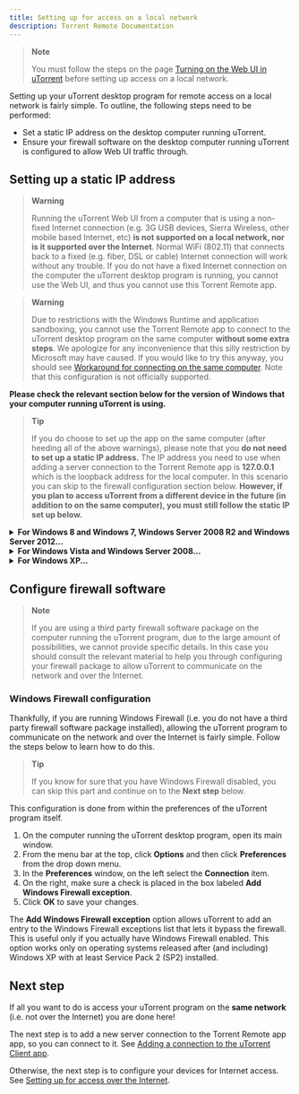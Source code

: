 ```yaml
---
title: Setting up for access on a local network
description: Torrent Remote Documentation
---
```

> **Note**
> 
> You must follow the steps on the page  [Turning on the Web UI in
> uTorrent](turning-on-web-ui.html)
> before setting up access on a local network.

Setting up your uTorrent desktop program for remote access on a local network is fairly simple. To outline, the following steps need to be performed:

-   Set a static IP address on the desktop computer running uTorrent.
-   Ensure your firewall software on the desktop computer running uTorrent is configured to allow Web UI traffic through.

## Setting up a static IP address

> **Warning**
> 
> Running the uTorrent Web UI from a computer that is using a non-fixed
> Internet connection (e.g. 3G USB devices, Sierra Wireless, other
> mobile based Internet, etc)  **is not supported on a local network,
> nor is it supported over the Internet**. Normal WiFi (802.11) that
> connects back to a fixed (e.g. fiber, DSL or cable) Internet
> connection will work without any trouble. If you do not have a fixed
> Internet connection on the computer the uTorrent desktop program is
> running, you cannot use the Web UI, and thus you cannot use this 
> Torrent Remote app.


> **Warning**
> 
> Due to restrictions with the Windows Runtime and application
> sandboxing, you cannot use the  Torrent Remote app  to connect to the
> uTorrent desktop program on the same computer **without some extra
> steps**. We apologize for any inconvenience that this silly
> restriction by Microsoft may have caused. If you would like to try
> this anyway, you should see  [Workaround for connecting on the same
> computer](https://docs.scidoner.com/display/UCD/Workaround+for+connecting+on+the+same+computer).
> Note that this configuration is not officially supported.

**Please check the relevant section below for the version of Windows that your computer running uTorrent is using.**

> **Tip**
> 
> If you do choose to set up the app on the same computer (after heeding
> all of the above warnings), please note that you  **do not need to set
> up a static IP address.**  The IP address you need to use when adding
> a server connection to the  Torrent Remote app  is  **127.0.0.1** 
> which is the loopback address for the local computer. In this scenario
> you can skip to the firewall configuration section below.  **However,
> if you plan to access uTorrent from a different device in the future
> (in addition to on the same computer), you must still follow the
> static IP set up below.**

<details>
<summary><strong>For Windows 8 and Windows 7, Windows Server 2008 R2 and Windows Server 2012...</strong></summary>

1.  For Windows 7, Click **Start** and then  click **Control Panel**. For Windows 8, open the  **Settings Charm**  and then click  **Control Panel.**
2.  Ensure that the Control Panel view is set to either  **Large icons** or  **Small icons**  (and not set to  **Category**).
3.  Click to open the  **Networking and Sharing Center.**
4.  In the left pane, click on  **Change adapter settings.**
5.  For Windows 8, double click either  **WiFi** or  **Ethernet****.** For Windows 7, double click either  **Wireless Network Connection** or  **Local Area Connection.**
6.  In the status window that appears, click the  **Details...**  button.
7.  Note down the following properties from the details window:
    1.  IPv4 Address
    2.  IPv4 Subnet Mask
    3.  IPv4 Default Gateway
    4.  IPv4 DNS Server
8.  Click  **Close** to close the details window and then click  **Properties** in the status window behind it.
9.  In the properties window, under  **This connection uses the following items**, double click  **Internet Protocol Version 4 (TCP/IPv4).**
10.  In the properties window that opens, ensure that  **Use the following IP address** is selected and then follow the below:
    1.  From  **Step 7**  above, look at the value for the  **IPv4 Address**  (for example, we will use  **10.0.0.6**  here).
    2.  Modify the last digit in the IPv4 address to one of high range (but lower than 255). To continue the example we will use 100 so the resulting IPv4 address for our example will be  **10.0.0.100**.
    3.  Enter the value you created from Step B above into the field  **IP address**  (in our example this was  **10.0.0.100**, your value may differ).
    4.  In the field  **Subnet mask**, enter the value you recorded for  **IPv4 Subnet Mask** from  **Step 7**  above.
    5.  In the field  **Default gateway**, enter the value you recorded for  **IPv4 Default Gateway** from  **Step 7**  above.
11.  In the properties window, under **Use the following DNS server addresses**, enter the value you recorded for **IPv4 DNS Server** from  **Step 7**  above into the field **Preferred DNS server.**
12.  Click  **OK** twice to dismiss both properties windows and save your changes.
13.  Close  **Close** to close down the remaining status window.
</details>

<details>
<summary><strong>For Windows Vista and Windows Server 2008...</strong></summary>

1.  Click **Start**.
2.  On the right pane, right click the **Network** icon and then select **Properties** from the menu that appears.
3.  In the left pane, click on  **Manage network connections.**
4.  Double click either  **Wireless Network Connection** or  **Local Area Connection.**
5.  In the status window that appears, click the  **Details...**  button.
6.  Note down the following properties from the details window:
    1.  IPv4 Address
    2.  IPv4 Subnet Mask
    3.  IPv4 Default Gateway
    4.  IPv4 DNS Server
7.  Click  **Close** to close the details window and then click  **Properties** in the status window behind it.
8.  In the properties window, under  **This connection uses the following items**, double click  **Internet Protocol Version 4 (TCP/IPv4).**
9.  In the properties window that opens, ensure that  **Use the following IP address** is selected and then follow the below:
    1.  From **Step 6**  above, look at the value for the  **IPv4 Address**  (for example, we will use  **10.0.0.6**  here).
    2.  Modify the last digit in the IPv4 address to one of high range (but lower than 255). To continue the example we will use 100 so the resulting IPv4 address for our example will be  **10.0.0.100**.
    3.  Enter the value you created from Step B above into the field  **IP address**  (in our example this was  **10.0.0.100**, your value may differ).
    4.  In the field  **Subnet mask**, enter the value you recorded for  **IPv4 Subnet Mask** from  **Step 6**  above.
    5.  In the field  **Default gateway**, enter the value you recorded for  **IPv4 Default Gateway** from **Step 6**  above.
10.  In the properties window, under **Use the following DNS server addresses**, enter the value you recorded for **IPv4 DNS Server** from **Step 6**  above into the field **Preferred DNS server.**
11.  Click  **OK** twice to dismiss both properties windows and save your changes.
12.  Close  **Close** to close down the remaining status window.
</details>


<details>
<summary><strong>For Windows XP...</strong></summary>

1.  Click **Start** and then click **Run.**
2.  In the  **Open** box, type  **ncpa.cpl** and then click  **OK.**
3.  Double click either  **Wireless Network Connection** or  **Local Area Connection.**
4.  In the status window that appears, click on the  **Support** tab up the top and then click the  **Details...**  button.
5.  Note down the following properties from the details window:
    1.  IP Address
    2.  IP Subnet Mask
    3.  IP Default Gateway
    4.  First DNS Server
6.  Click  **Close** to close the details window and then click  **Properties** in the status window behind it.
7.  In the properties window, under  **This connection uses the following items**, double click  **Internet Protocol (TCP/IP).**
8.  In the properties window that opens, ensure that  **Use the following IP address** is selected and then follow the below:
    1.  From  **Step 5**  above, look at the value for the  **IP Address**  (for example, we will use  **10.0.0.6**  here).
    2.  Modify the last digit in the IPv4 address to one of high range (but lower than 255). To continue the example we will use 100 so the resulting IPv4 address for our example will be  **10.0.0.100**.
    3.  Enter the value you created from Step B above into the field  **IP address**  (in our example this was  **10.0.0.100**, your value may differ).
    4.  In the field  **Subnet mask**, enter the value you recorded for  **IP Subnet Mask** from **Step 5**  above.
    5.  In the field  **Default gateway**, enter the value you recorded for  **IP Default Gateway** from  **Step 5**  above.
9.  In the properties window, under **Use the following DNS server addresses**, enter the value you recorded for the  **First DNS Server** from  **Step 5**  above into the field **Preferred DNS server.**
10.  Click  **OK** twice to dismiss both properties windows and save your changes.
11.  Close  **Close** to close down the remaining status window.

## Configure firewall software
</details>

## Configure firewall software

> **Note**
> 
> If you are using a third party firewall software package on the
> computer running the uTorrent program, due to the large amount of
> possibilities, we cannot provide specific details. In this case you
> should consult the relevant material to help you through configuring
> your firewall package to allow uTorrent to communicate on the network
> and over the Internet.

### Windows Firewall configuration

Thankfully, if you are running Windows Firewall (i.e. you do not have a third party firewall software package installed), allowing the uTorrent program to communicate on the network and over the Internet is fairly simple. Follow the steps below to learn how to do this.

> **Tip**
> 
> If you know for sure that you have Windows Firewall disabled, you can
> skip this part and continue on to the  **Next step**  below.

This configuration is done from within the preferences of the uTorrent program itself.

1.  On the computer running the uTorrent desktop program, open its main window.
2.  From the menu bar at the top, click  **Options**  and then click  **Preferences**  from the drop down menu.
3.  In the  **Preferences** window, on the left select the **Connection** item.
4.  On the right, make sure a check is placed in the box labeled  **Add Windows Firewall exception**.
5.  Click  **OK** to save your changes.

The  **Add Windows Firewall exception**  option allows uTorrent to add an entry to the Windows Firewall exceptions list that lets it bypass the firewall. This is useful only if you actually have Windows Firewall enabled. This option works only on operating systems released after (and including) Windows XP with at least Service Pack 2 (SP2) installed.

## Next step

If all you want to do is access your uTorrent program on the  **same network**  (i.e. not over the Internet) you are done here!

The next step is to add a new server connection to the  Torrent Remote app  app, so you can connect to it. See  [Adding a connection to the uTorrent Client app](https://docs.scidoner.com/display/UCD/Adding+a+connection+to+the+uTorrent+Client+app).

Otherwise, the next step is to configure your devices for Internet access. See [Setting up for access over the Internet](https://docs.scidoner.com/display/UCD/Setting+up+for+access+over+the+Internet).
